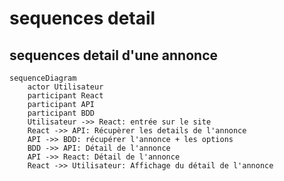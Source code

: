 #  sequences detail

## sequences detail d'une annonce

```mermaid
sequenceDiagram
    actor Utilisateur
    participant React
    participant API
    participant BDD
    Utilisateur ->> React: entrée sur le site
    React ->> API: Récupèrer les details de l'annonce
    API ->> BDD: récupérer l'annonce + les options
    BDD ->> API: Détail de l'annonce
    API ->> React: Détail de l'annonce
    React ->> Utilisateur: Affichage du détail de l'annonce 
```